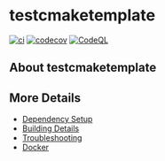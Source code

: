 # testcmaketemplate

[![ci](https://github.com/mati-arocena/testcmaketemplate/actions/workflows/ci.yml/badge.svg)](https://github.com/mati-arocena/testcmaketemplate/actions/workflows/ci.yml)
[![codecov](https://codecov.io/gh/mati-arocena/testcmaketemplate/branch/main/graph/badge.svg)](https://codecov.io/gh/mati-arocena/testcmaketemplate)
[![CodeQL](https://github.com/mati-arocena/testcmaketemplate/actions/workflows/codeql-analysis.yml/badge.svg)](https://github.com/mati-arocena/testcmaketemplate/actions/workflows/codeql-analysis.yml)

## About testcmaketemplate



## More Details

 * [Dependency Setup](README_dependencies.md)
 * [Building Details](README_building.md)
 * [Troubleshooting](README_troubleshooting.md)
 * [Docker](README_docker.md)
